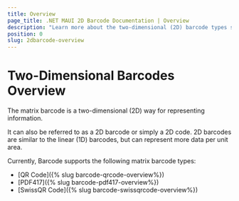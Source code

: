 ```yaml
---
title: Overview
page_title: .NET MAUI 2D Barcode Documentation | Overview
description: "Learn more about the two-dimensional (2D) barcode types supported by the Telerik UI for MAUI Barcode."
position: 0
slug: 2dbarcode-overview
---
```


# Two-Dimensional Barcodes Overview

The matrix barcode is a two-dimensional (2D) way for representing information.

It can also be referred to as a 2D barcode or simply a 2D code. 2D barcodes are similar to the linear (1D) barcodes, but can represent more data per unit area.

Currently, Barcode supports the following matrix barcode types:

* [QR Code]({% slug barcode-qrcode-overview%})
* [PDF417]({% slug barcode-pdf417-overview%})
* [SwissQR Code]({% slug barcode-swissqrcode-overview%})
